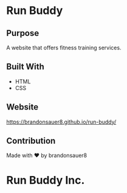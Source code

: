 # Run Buddy

## Purpose
A website that offers fitness training services.

## Built With
* HTML
* CSS

## Website
https://brandonsauer8.github.io/run-buddy/

## Contribution
Made with ❤️ by brandonsauer8

# Run Buddy Inc.